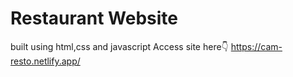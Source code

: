 # Restaurant Website
 built using html,css and javascript 
 Access site here👇
https://cam-resto.netlify.app/
